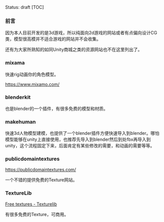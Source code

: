 Status: draft
[TOC]

### 前言

因为本人目前开发的是3d游戏，所以纯面向2d游戏的网站或者有点偏向设计CG类，模型很高模并不适合游戏的网站并不会收集。

还有为大家所熟知的如同Unity商城之类的资源网站也不在这里列出了。

### mixama

快速rig动画你的角色模型。

 https://www.mixamo.com/

### blenderkit

也是blender的一个插件，有很多免费的模型和材质。

### makehuman

快速3d人物模型建模，也提供了一个blender插件方便快速导入到blender。哪怕模型能够在unity上直接使用，也推荐先导入到blender然后到处fbx再导入到unity，这个流程固定下来，后面肯定有某些修改的需要，和动画的需要等等。

### publicdomaintextures 

https://publicdomaintextures.com/

一个不错的提供免费的Texture网站。

### TextureLib

[Free textures - Texturelib](http://texturelib.com/)

有很多免费的Texture，可商用。

